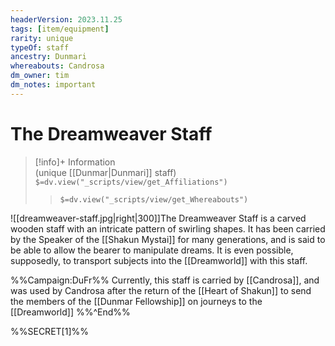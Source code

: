 ```yaml
---
headerVersion: 2023.11.25
tags: [item/equipment]
rarity: unique
typeOf: staff
ancestry: Dunmari
whereabouts: Candrosa
dm_owner: tim
dm_notes: important
---
```

# The Dreamweaver Staff
>[!info]+ Information  
> (unique [[Dunmar|Dunmari]] staff)  
> `$=dv.view("_scripts/view/get_Affiliations")`  
>> `$=dv.view("_scripts/view/get_Whereabouts")`

![[dreamweaver-staff.jpg|right|300]]The Dreamweaver Staff is a carved wooden staff with an intricate pattern of swirling shapes. It has been carried by the Speaker of the [[Shakun Mystai]] for many generations, and is said to be able to allow the bearer to manipulate dreams. It is even possible, supposedly, to transport subjects into the [[Dreamworld]] with this staff. 

%%Campaign:DuFr%%
Currently, this staff is carried by [[Candrosa]], and was used by Candrosa after the return of the [[Heart of Shakun]] to send the members of the [[Dunmar Fellowship]] on journeys to the [[Dreamworld]]
%%^End%%

%%SECRET[1]%%